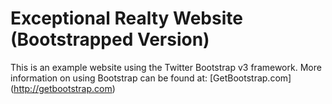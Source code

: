 # Exceptional Realty Website (Bootstrapped Version)

This is an example website using the Twitter Bootstrap v3 framework.
More information on using Bootstrap can be found at: [GetBootstrap.com]   (http://getbootstrap.com)
